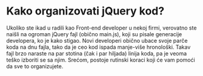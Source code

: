 # Kako organizovati jQuery kod?

Ukoliko ste ikad u radili kao Front-end developer u nekoj firmi, verovatno ste naišli na ogroman jQuery fajl (obično main.js), koji su pisale generacije developera, ko je kako stigao. Novi developeri obično ubace svoje parče koda na dnu fajla, tako da je ceo kod ispada manje-više hronološki. Takav fajl brzo naraste na par stotina (čak i par hiljada) linija koda, pa je veoma teško izboriti se sa njim. Srećom, postoje rutinski koraci koji će vam pomoći da sve to organizujete.

